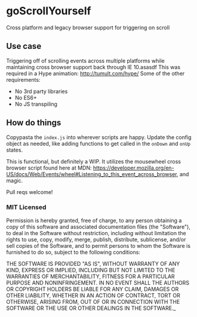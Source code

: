 # goScrollYourself
Cross platform and legacy browser support for triggering on scroll

## Use case
Triggering off of scrolling events across multiple platforms while maintaining cross browser support back through IE 10.asasdf
This was required in a Hype animation: http://tumult.com/hype/
Some of the other requirements:
* No 3rd party libraries
* No ES6+
* No JS transpiling

## How do things
Copypasta the `index.js` into wherever scripts are happy. Update the config object as needed, like adding functions to get called in the `onDown` and `onUp` states.

This is functional, but definitely a WIP.
It utilizes the mousewheel cross browser script found here at MDN: https://developer.mozilla.org/en-US/docs/Web/Events/wheel#Listening_to_this_event_across_browser, and magic.

Pull reqs welcome!

### MIT Licensed
Permission is hereby granted, free of charge, to any person obtaining a copy
of this software and associated documentation files (the "Software"), to deal
in the Software without restriction, including without limitation the rights
to use, copy, modify, merge, publish, distribute, sublicense, and/or sell
copies of the Software, and to permit persons to whom the Software is
furnished to do so, subject to the following conditions:

THE SOFTWARE IS PROVIDED "AS IS", WITHOUT WARRANTY OF ANY KIND, EXPRESS OR
IMPLIED, INCLUDING BUT NOT LIMITED TO THE WARRANTIES OF MERCHANTABILITY,
FITNESS FOR A PARTICULAR PURPOSE AND NONINFRINGEMENT. IN NO EVENT SHALL THE
AUTHORS OR COPYRIGHT HOLDERS BE LIABLE FOR ANY CLAIM, DAMAGES OR OTHER
LIABILITY, WHETHER IN AN ACTION OF CONTRACT, TORT OR OTHERWISE, ARISING FROM,
OUT OF OR IN CONNECTION WITH THE SOFTWARE OR THE USE OR OTHER DEALINGS IN THE
SOFTWARE._
